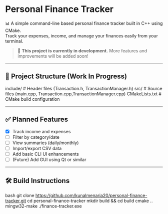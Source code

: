 # Personal Finance Tracker

📊 A simple command-line based personal finance tracker built in C++ using CMake.  
Track your expenses, income, and manage your finances easily from your terminal.

> 🚧 **This project is currently in development.** More features and improvements will be added soon!

---

## 📁 Project Structure (Work In Progress)
include/ # Header files (Transaction.h, TransactionManager.h)
src/ # Source files (main.cpp, Transaction.cpp,TransactionManager.cpp) 
CMakeLists.txt # CMake build configuration

---

## ✅ Planned Features

- [x] Track income and expenses
- [ ] Filter by category/date
- [ ] View summaries (daily/monthly)
- [ ] Import/export CSV data
- [ ] Add basic CLI UI enhancements
- [ ] (Future) Add GUI using Qt or similar

---

## 🛠️ Build Instructions

bash
git clone https://github.com/kunalmenaria20/personal-finance-tracker.git
cd personal-finance-tracker
mkdir build && cd build
cmake ..
mingw32-make
./finance-tracker.exe

